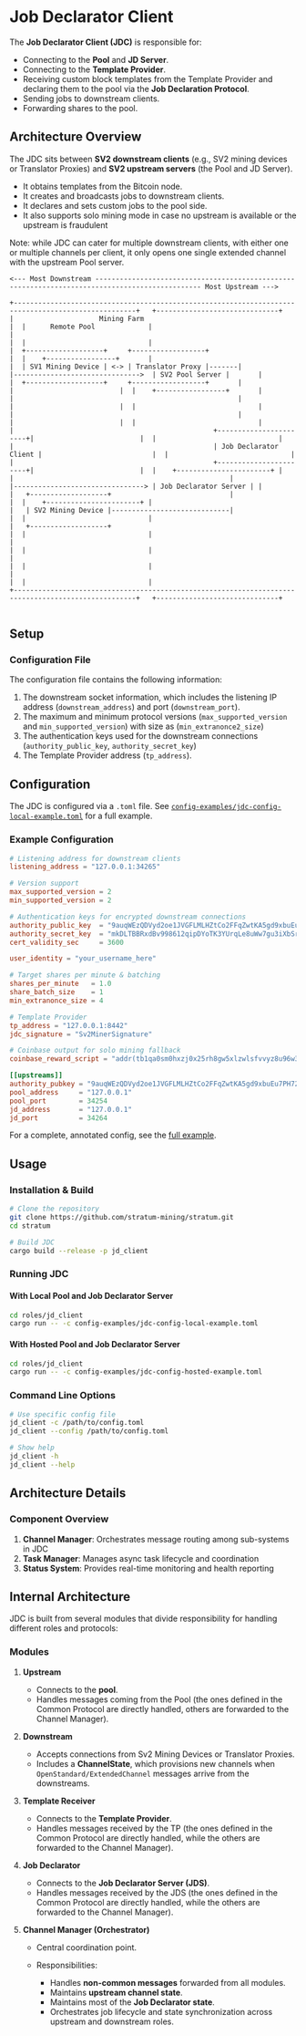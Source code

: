 
# Job Declarator Client

The **Job Declarator Client (JDC)** is responsible for:

* Connecting to the **Pool** and **JD Server**.
* Connecting to the **Template Provider**.
* Receiving custom block templates from the Template Provider and declaring them to the pool via the **Job Declaration Protocol**.
* Sending jobs to downstream clients.
* Forwarding shares to the pool.

## Architecture Overview

The JDC sits between **SV2 downstream clients** (e.g., SV2 mining devices or Translator Proxies) and **SV2 upstream servers** (the Pool and JD Server).

* It obtains templates from the Bitcoin node.
* It creates and broadcasts jobs to downstream clients.
* It declares and sets custom jobs to the pool side.
* It also supports solo mining mode in case no upstream is available or the upstream is fraudulent

Note: while JDC can cater for multiple downstream clients, with either one or multiple channels per client, it only opens one single extended channel with the upstream Pool server.

```
<--- Most Downstream ------------------------------------------------------------------------------------------------ Most Upstream --->

+----------------------------------------------------------------------------------------------------+   +------------------------------+
|                     Mining Farm                                                                     |  |      Remote Pool             |
|                                                                                                     |  |                              |
|  +-------------------+     +------------------+                                                     |  |    +-----------------+       |
|  | SV1 Mining Device | <-> | Translator Proxy |-------|                  |------------------------------->  | SV2 Pool Server |       |
|  +-------------------+     +------------------+       |                  |                          |  |    +-----------------+       |
|                                                       |                  |                          |  |                              |
|                                                       |                  |                          |  |                              |
|                                                 +-----------------------+|                          |  |                              |
|                                                 | Job Declarator Client |                           |  |                              |
|                                                 +-----------------------+|                          |  |    +-----------------------+ |
|                                                     |                    |--------------------------------> | Job Declarator Server | |
|   +-------------------+                             |                                               |  |    +-----------------------+ |
|   | SV2 Mining Device |-----------------------------|                                               |  |                              |
|   +-------------------+                                                                             |  |                              |
|                                                                                                     |  |                              |
|                                                                                                     |  |                              |
|                                                                                                     |  |                              |
+----------------------------------------------------------------------------------------------------+   +------------------------------+


```
## Setup

### Configuration File

The configuration file contains the following information:

1. The downstream socket information, which includes the listening IP address (`downstream_address`) and port (`downstream_port`).
2. The maximum and minimum protocol versions (`max_supported_version` and `min_supported_version`) with size as (`min_extranonce2_size`)
3. The authentication keys used for the downstream connections (`authority_public_key`, `authority_secret_key`)
4. The Template Provider address (`tp_address`).

## Configuration

The JDC is configured via a `.toml` file.
See [`config-examples/jdc-config-local-example.toml`](./config-examples/jdc-config-local-example.toml) for a full example.

### Example Configuration

```toml
# Listening address for downstream clients
listening_address = "127.0.0.1:34265"

# Version support
max_supported_version = 2
min_supported_version = 2

# Authentication keys for encrypted downstream connections
authority_public_key  = "9auqWEzQDVyd2oe1JVGFLMLHZtCo2FFqZwtKA5gd9xbuEu7PH72"
authority_secret_key  = "mkDLTBBRxdBv998612qipDYoTK3YUrqLe8uWw7gu3iXbSrn2n"
cert_validity_sec     = 3600

user_identity = "your_username_here"

# Target shares per minute & batching
shares_per_minute   = 1.0
share_batch_size    = 1
min_extranonce_size = 4

# Template Provider
tp_address = "127.0.0.1:8442"
jdc_signature = "Sv2MinerSignature"

# Coinbase output for solo mining fallback
coinbase_reward_script = "addr(tb1qa0sm0hxzj0x25rh8gw5xlzwlsfvvyz8u96w3p8)"

[[upstreams]]
authority_pubkey = "9auqWEzQDVyd2oe1JVGFLMLHZtCo2FFqZwtKA5gd9xbuEu7PH72"
pool_address     = "127.0.0.1"
pool_port        = 34254
jd_address       = "127.0.0.1"
jd_port          = 34264
```

For a complete, annotated config, see the [full example](./config-examples/jdc-config-hosted-example.toml).


## Usage

### Installation & Build

```bash
# Clone the repository
git clone https://github.com/stratum-mining/stratum.git
cd stratum

# Build JDC
cargo build --release -p jd_client
```

### Running JDC

#### With Local Pool and Job Declarator Server

```bash
cd roles/jd_client
cargo run -- -c config-examples/jdc-config-local-example.toml
```

#### With Hosted Pool and Job Declarator Server

```bash
cd roles/jd_client
cargo run -- -c config-examples/jdc-config-hosted-example.toml
```

### Command Line Options

```bash
# Use specific config file
jd_client -c /path/to/config.toml
jd_client --config /path/to/config.toml

# Show help
jd_client -h
jd_client --help
```

## Architecture Details

### **Component Overview**

1. **Channel Manager**: Orchestrates message routing among sub-systems in JDC
2. **Task Manager**: Manages async task lifecycle and coordination
3. **Status System**: Provides real-time monitoring and health reporting

## Internal Architecture

JDC is built from several modules that divide responsibility for handling different roles and protocols:

### **Modules**

1. **Upstream**

   * Connects to the **pool**.
   * Handles messages coming from the Pool  (the ones defined in the Common Protocol are directly handled, others are forwarded to the Channel Manager).

2. **Downstream**

   * Accepts connections from Sv2 Mining Devices or Translator Proxies.
   * Includes a **ChannelState**, which provisions new channels when `OpenStandard/ExtendedChannel` messages arrive from the downstreams.

3. **Template Receiver**

   * Connects to the **Template Provider**.
   * Handles messages received by the TP (the ones defined in the Common Protocol are directly handled, while the others are forwarded to the Channel Manager).

4. **Job Declarator**

   * Connects to the **Job Declarator Server (JDS)**.
   * Handles messages received by the JDS (the ones defined in the Common Protocol are directly handled, while the others are forwarded to the Channel Manager).

5. **Channel Manager (Orchestrator)**

   * Central coordination point.
   * Responsibilities:

     * Handles **non-common messages** forwarded from all modules.
     * Maintains **upstream channel state**.
     * Maintains most of the **Job Declarator state**.
     * Orchestrates job lifecycle and state synchronization across upstream and downstream roles.

